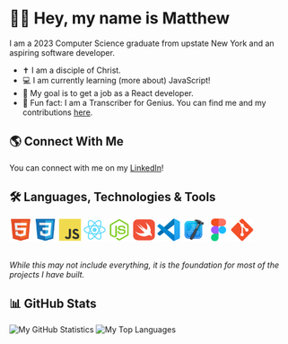 # 👋🏼 Hey, my name is Matthew
I am a 2023 Computer Science graduate from upstate New York and an aspiring software developer.

- ✝️ I am a disciple of Christ.
- 💻 I am currently learning (more about) JavaScript!
- 🌱 My goal is to get a job as a React developer.
- 📝 Fun fact: I am a Transcriber for Genius. You can find me and my contributions [here](https://genius.com/Sledding).

## 🌎 Connect With Me
You can connect with me on my [LinkedIn](https://www.linkedin.com/in/matthewwurl)!

## 🛠 Languages, Technologies & Tools
<div>
  <img src="https://github.com/devicons/devicon/blob/master/icons/html5/html5-original.svg" width="40" height="40"/>
  <img src="https://github.com/devicons/devicon/blob/master/icons/css3/css3-original.svg" width="40" height="40"/>
  <img src="https://github.com/devicons/devicon/blob/master/icons/javascript/javascript-original.svg" width="40" height="40"/>
  <img src="https://github.com/devicons/devicon/blob/master/icons/react/react-original.svg" width="40" height="40"/>
  <img src="https://github.com/devicons/devicon/blob/master/icons/nodejs/nodejs-original.svg" width="40" height="40"/>
  <img src="https://github.com/devicons/devicon/blob/master/icons/swift/swift-original.svg" width="40" height="40"/>
  <img src="https://github.com/devicons/devicon/blob/master/icons/vscode/vscode-original.svg" width="40" height="40"/>
  <img src="https://github.com/devicons/devicon/blob/master/icons/xcode/xcode-original.svg" width="40" height="40"/>
  <img src="https://github.com/devicons/devicon/blob/master/icons/figma/figma-original.svg" width="40" height="40"/>
  <img src="https://github.com/devicons/devicon/blob/master/icons/git/git-original.svg" width="40" height="40"/>
</div>

<br />*While this may not include everything, it is the foundation for most of the projects I have built.*

## 📊 GitHub Stats
<div>
  <img height="180em" src="https://github-readme-stats-eight-theta.vercel.app/api?username=MatthewWurl&show_icons=true&include_all_commits=true&count_private=true&theme=dark" alt="My GitHub Statistics">
  <img height="180em" src="https://github-readme-stats.vercel.app/api/top-langs/?username=MatthewWurl&layout=compact&theme=dark" alt="My Top Languages">
</div>
